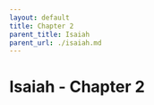 ```yaml
---
layout: default
title: Chapter 2
parent_title: Isaiah
parent_url: ./isaiah.md
---
```


# Isaiah - Chapter 2
